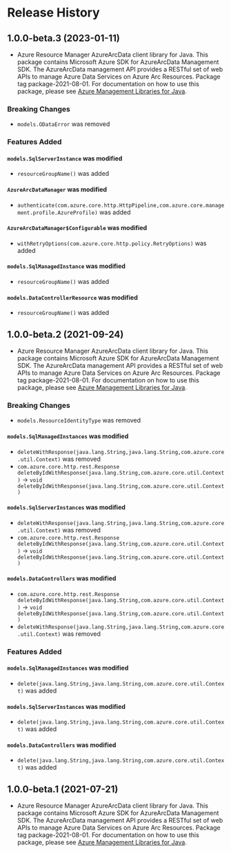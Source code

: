 # Release History

## 1.0.0-beta.3 (2023-01-11)

- Azure Resource Manager AzureArcData client library for Java. This package contains Microsoft Azure SDK for AzureArcData Management SDK. The AzureArcData management API provides a RESTful set of web APIs to manage Azure Data Services on Azure Arc Resources. Package tag package-2021-08-01. For documentation on how to use this package, please see [Azure Management Libraries for Java](https://aka.ms/azsdk/java/mgmt).

### Breaking Changes

* `models.ODataError` was removed

### Features Added

#### `models.SqlServerInstance` was modified

* `resourceGroupName()` was added

#### `AzureArcDataManager` was modified

* `authenticate(com.azure.core.http.HttpPipeline,com.azure.core.management.profile.AzureProfile)` was added

#### `AzureArcDataManager$Configurable` was modified

* `withRetryOptions(com.azure.core.http.policy.RetryOptions)` was added

#### `models.SqlManagedInstance` was modified

* `resourceGroupName()` was added

#### `models.DataControllerResource` was modified

* `resourceGroupName()` was added

## 1.0.0-beta.2 (2021-09-24)

- Azure Resource Manager AzureArcData client library for Java. This package contains Microsoft Azure SDK for AzureArcData Management SDK. The AzureArcData management API provides a RESTful set of web APIs to manage Azure Data Services on Azure Arc Resources. Package tag package-2021-08-01. For documentation on how to use this package, please see [Azure Management Libraries for Java](https://aka.ms/azsdk/java/mgmt).

### Breaking Changes

* `models.ResourceIdentityType` was removed

#### `models.SqlManagedInstances` was modified

* `deleteWithResponse(java.lang.String,java.lang.String,com.azure.core.util.Context)` was removed
* `com.azure.core.http.rest.Response deleteByIdWithResponse(java.lang.String,com.azure.core.util.Context)` -> `void deleteByIdWithResponse(java.lang.String,com.azure.core.util.Context)`

#### `models.SqlServerInstances` was modified

* `deleteWithResponse(java.lang.String,java.lang.String,com.azure.core.util.Context)` was removed
* `com.azure.core.http.rest.Response deleteByIdWithResponse(java.lang.String,com.azure.core.util.Context)` -> `void deleteByIdWithResponse(java.lang.String,com.azure.core.util.Context)`

#### `models.DataControllers` was modified

* `com.azure.core.http.rest.Response deleteByIdWithResponse(java.lang.String,com.azure.core.util.Context)` -> `void deleteByIdWithResponse(java.lang.String,com.azure.core.util.Context)`
* `deleteWithResponse(java.lang.String,java.lang.String,com.azure.core.util.Context)` was removed

### Features Added

#### `models.SqlManagedInstances` was modified

* `delete(java.lang.String,java.lang.String,com.azure.core.util.Context)` was added

#### `models.SqlServerInstances` was modified

* `delete(java.lang.String,java.lang.String,com.azure.core.util.Context)` was added

#### `models.DataControllers` was modified

* `delete(java.lang.String,java.lang.String,com.azure.core.util.Context)` was added

## 1.0.0-beta.1 (2021-07-21)

- Azure Resource Manager AzureArcData client library for Java. This package contains Microsoft Azure SDK for AzureArcData Management SDK. The AzureArcData management API provides a RESTful set of web APIs to manage Azure Data Services on Azure Arc Resources. Package tag package-2021-08-01. For documentation on how to use this package, please see [Azure Management Libraries for Java](https://aka.ms/azsdk/java/mgmt).
